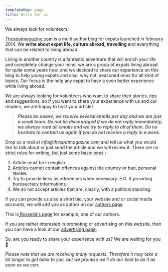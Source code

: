 ```yaml
---
templateKey: page
title: Write for us
---
```

We always look for volunteers!

[Thexpatmagazine.com](https://thexpatmagazine.com) is a multi author blog for expats launched in february 2014. We **write about expat life, culture abroad, travelling** and everything that can be related to living abroad.

Living in another country is a fantastic adventure that will enrich your life and completely change your mind, we are a group of expats living abroad for quite some years now, and we decided to share our experience on this blog to help young expats and also, why not, seasoned ones for all kind of topics. Our focus is the help any expat to have a even better experience while living abroad.

We are always looking for volunteers who want to share their stories, tips and suggestions, so If you want to share your experience with us and our readers, we are happy to host your article!

> **_Please be aware, we receive several emails per day and we are just a small team. Do not be discouraged if we do not reply immediately, we always read all emails and we try to reply to all of them. Do no hesitate to contact us again if you do not receive a reply in a week._**

Drop us a mail at _info@thexpatmagazine.com_ and tell us what you would like to talk about or just send the article and we will review it. There are no strict rules for writing, but just some basic ones :

1. Article must be in english
2. Articles cannot contain offences against the country or bad, personal review.
3. Try to provide links as references when necessary. E.G. if providing bureaucracy informations.
4. We do not accept articles that are, clearly, with a political standing.

If you can provide us also a short bio, your website and or social media accounts, we will add you as author on our [authors page](https://www.thexpatmagazine.com/authors/).

This is[ Rossella's page](https://www.thexpatmagazine.com/authors/rossella-davi/) for example, one of our authors.

If you are rather interested in promoting or advertising on this website, then you can have a look at our [advertising page](https://www.thexpatmagazine.com/pages/advertising-on-the-expat-magazine/). 

So, are you ready to share your experience with us? We are waiting for you 🙂

_Please note that we are receiving many requests. Therefore it may take a bit longer to get back to you, but we promise we'll do our best to do it as soon as we can._
